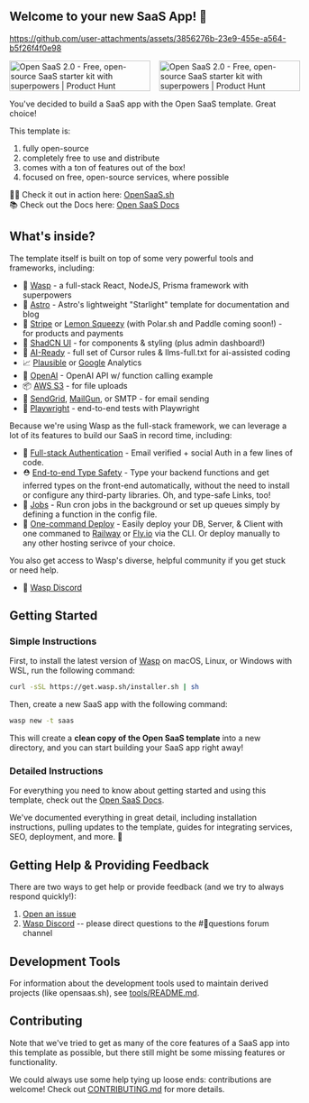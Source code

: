 ## Welcome to your new SaaS App! 🎉

https://github.com/user-attachments/assets/3856276b-23e9-455e-a564-b5f26f4f0e98

<div style="display: flex; gap: 16px; align-items: center;">
  <a href="https://www.producthunt.com/products/open-saas?embed=true&utm_source=badge-top-post-topic-badge&utm_medium=badge&utm_source=badge-open&#0045;saas&#0045;2&#0045;0" target="_blank">
    <img src="https://api.producthunt.com/widgets/embed-image/v1/top-post-topic-badge.svg?post_id=1023519&theme=neutral&period=weekly&topic_id=237&t=1760520428563" alt="Open&#0032;SaaS&#0032;2&#0046;0 - Free&#0044;&#0032;open&#0045;source&#0032;SaaS&#0032;starter&#0032;kit&#0032;with&#0032;superpowers | Product Hunt" style="width: 250px; height: 54px;" width="250" height="54" />
  </a>
  <a href="https://www.producthunt.com/products/open-saas?embed=true&utm_source=badge-top-post-badge&utm_medium=badge&utm_source=badge-open&#0045;saas&#0045;2&#0045;0" target="_blank">
    <img src="https://api.producthunt.com/widgets/embed-image/v1/top-post-badge.svg?post_id=1023519&theme=neutral&period=daily&t=1760520428563" alt="Open&#0032;SaaS&#0032;2&#0046;0 - Free&#0044;&#0032;open&#0045;source&#0032;SaaS&#0032;starter&#0032;kit&#0032;with&#0032;superpowers | Product Hunt" style="width: 250px; height: 54px;" width="250" height="54" />
  </a>
</div>

You've decided to build a SaaS app with the Open SaaS template. Great choice!

This template is:

1. fully open-source
2. completely free to use and distribute
3. comes with a ton of features out of the box!
4. focused on free, open-source services, where possible

🧑‍💻 Check it out in action here: [OpenSaaS.sh](https://opensaas.sh)  
📚 Check out the Docs here: [Open SaaS Docs](https://docs.opensaas.sh)

## What's inside?

The template itself is built on top of some very powerful tools and frameworks, including:

- 🐝 [Wasp](https://wasp.sh) - a full-stack React, NodeJS, Prisma framework with superpowers
- 🚀 [Astro](https://starlight.astro.build/) - Astro's lightweight "Starlight" template for documentation and blog
- 💸 [Stripe](https://stripe.com) or [Lemon Squeezy](https://lemonsqueezy.com/) (with Polar.sh and Paddle coming soon!) - for products and payments
- 💅 [ShadCN UI](https://tailwindcss.com) - for components & styling (plus admin dashboard!)
- 🤖 [AI-Ready](https://docs.opensaas.sh/) - full set of Cursor rules & llms-full.txt for ai-assisted coding
- 📈 [Plausible](https://plausible.io) or [Google](https://analytics.google.com/) Analytics
- 🤖 [OpenAI](https://openai.com) - OpenAI API w/ function calling example
- 📦 [AWS S3](https://aws.amazon.com/s3/) - for file uploads
- 📧 [SendGrid](https://sendgrid.com), [MailGun](https://mailgun.com), or SMTP - for email sending
- 🧪 [Playwright](https://playwright.dev) - end-to-end tests with Playwright

Because we're using Wasp as the full-stack framework, we can leverage a lot of its features to build our SaaS in record time, including:

- 🔐 [Full-stack Authentication](https://wasp.sh/docs/auth/overview) - Email verified + social Auth in a few lines of code.
- ⛑ [End-to-end Type Safety](https://wasp.sh/docs/data-model/operations/overview) - Type your backend functions and get inferred types on the front-end automatically, without the need to install or configure any third-party libraries. Oh, and type-safe Links, too!
- 🤖 [Jobs](https://wasp.sh/docs/advanced/jobs) - Run cron jobs in the background or set up queues simply by defining a function in the config file.
- 🚀 [One-command Deploy](https://wasp.sh/docs/advanced/deployment/overview) - Easily deploy your DB, Server, & Client with one commaned to [Railway](https://railway.app) or [Fly.io](https://fly.io) via the CLI. Or deploy manually to any other hosting serivce of your choice.

You also get access to Wasp's diverse, helpful community if you get stuck or need help.

- 🤝 [Wasp Discord](https://discord.gg/aCamt5wCpS)

## Getting Started

### Simple Instructions

First, to install the latest version of [Wasp](https://wasp.sh/) on macOS, Linux, or Windows with WSL, run the following command:

```bash
curl -sSL https://get.wasp.sh/installer.sh | sh
```

Then, create a new SaaS app with the following command:

```bash
wasp new -t saas
```

This will create a **clean copy of the Open SaaS template** into a new directory, and you can start building your SaaS app right away!

### Detailed Instructions

For everything you need to know about getting started and using this template, check out the [Open SaaS Docs](https://docs.opensaas.sh).

We've documented everything in great detail, including installation instructions, pulling updates to the template, guides for integrating services, SEO, deployment, and more. 🚀

## Getting Help & Providing Feedback

There are two ways to get help or provide feedback (and we try to always respond quickly!):

1. [Open an issue](https://github.com/wasp-lang/open-saas/issues)
2. [Wasp Discord](https://discord.gg/aCamt5wCpS) -- please direct questions to the #🙋questions forum channel

## Development Tools

For information about the development tools used to maintain derived projects (like opensaas.sh), see [tools/README.md](./tools/README.md).

## Contributing

Note that we've tried to get as many of the core features of a SaaS app into this template as possible, but there still might be some missing features or functionality.

We could always use some help tying up loose ends: contributions are welcome! Check out [CONTRIBUTING.md](/CONTRIBUTING.md) for more details.
